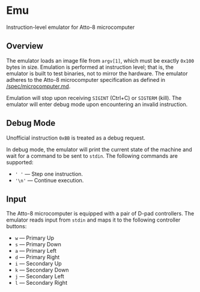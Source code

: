 # Emu

Instruction-level emulator for Atto-8 microcomputer

## Overview

The emulator loads an image file from `argv[1]`, which must be exactly `0x100` bytes in size. Emulation is performed at instruction level; that is, the emulator is built to test binaries, not to mirror the hardware. The emulator adheres to the Atto-8 microcomputer specification as defined in [/spec/microcomputer.md](../spec/microcomputer.md).

Emulation will stop upon receiving `SIGINT` (Ctrl+C) or `SIGTERM` (kill). The emulator will enter debug mode upon encountering an invalid instruction.

## Debug Mode

Unofficial instruction `0xBB` is treated as a debug request.

In debug mode, the emulator will print the current state of the machine and wait for a command to be sent to `stdin`. The following commands are supported:

- `' '` &mdash; Step one instruction.
- `'\n'` &mdash; Continue execution.

## Input

The Atto-8 microcomputer is equipped with a pair of D-pad controllers. The emulator reads input from `stdin` and maps it to the following controller buttons:

- `w` &mdash; Primary Up
- `s` &mdash; Primary Down
- `a` &mdash; Primary Left
- `d` &mdash; Primary Right
- `i` &mdash; Secondary Up
- `k` &mdash; Secondary Down
- `j` &mdash; Secondary Left
- `l` &mdash; Secondary Right
